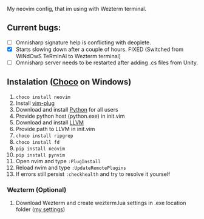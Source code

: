 My neovim config, that im using with Wezterm terminal.
## Current bugs:
- [ ] Omnisharp signature help is conflicting with deoplete.
- [x] Starts slowing down after a couple of hours. FIXED (Switched from WiNdOwS TeRmInAl to Wezterm terminal)
- [ ] Omnisharp server needs to be restarted after adding .cs files from Unity.

## Instalation ([Choco](https://chocolatey.org/) on Windows)
1. `choco install neovim`
1. Install [vim-plug](https://github.com/junegunn/vim-plug)
1. Download and install [Python](https://www.python.org) for all users
1. Provide python host (python.exe) in init.vim
1. Download and install [LLVM](https://github.com/llvm/llvm-project)
2. Provide path to LLVM in init.vim
3. `choco install ripgrep`
4. `choco install fd`
6. `pip install neovim`
7. `pip install pynvim`
1. Open nvim and type `:PlugInstall`
2. Reload nvim and type `:UpdateRemotePlugins`
3. If errors still persist `:checkhealth` and try to resolve it yourself
### Wezterm (Optional)
1. Download Wezterm and create wezterm.lua settings in .exe location folder ([my settings](https://gist.github.com/sqdrck/d9d6b21e9e039d26b0fb0f4b56f0b5a5))
